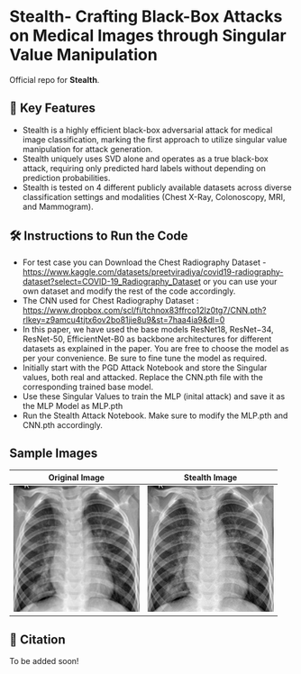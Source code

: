 # Stealth- Crafting Black-Box Attacks on Medical Images through Singular Value Manipulation
Official repo for **Stealth**.

## 🚀 Key Features
- Stealth is a highly efficient black-box adversarial attack for medical image classification, marking the first approach to utilize singular value manipulation for attack generation.
- Stealth uniquely uses SVD alone and operates as a true black-box attack, requiring only predicted hard labels without depending on prediction probabilities.
- Stealth is tested on 4 different publicly available datasets across diverse classification settings and modalities (Chest X-Ray, Colonoscopy, MRI, and Mammogram).
## 🛠 Instructions to Run the Code
- For test case you can Download the Chest Radiography Dataset - https://www.kaggle.com/datasets/preetviradiya/covid19-radiography-dataset?select=COVID-19_Radiography_Dataset or you can use your own dataset and modify the rest of the code accordingly.
- The CNN used for Chest Radiography Dataset : https://www.dropbox.com/scl/fi/tchnox83ffrco12lz0tg7/CNN.pth?rlkey=z9amcu4tjtx6ov2bo81jie8u9&st=7haa4ia9&dl=0
- In this paper, we have used the base models ResNet18, ResNet−34, ResNet-50, EfficientNet-B0 as backbone architectures for different datasets as explained in the paper. You are free to choose the model as per your convenience. Be sure to fine tune the model as required.
- Initially start with the PGD Attack Notebook and store the Singular values, both real and attacked. Replace the CNN.pth file with the corresponding trained base model.
- Use these Singular Values to train the MLP (inital attack) and save it as the MLP Model as MLP.pth
- Run the Stealth Attack Notebook. Make sure to modify the MLP.pth and CNN.pth accordingly.

## Sample Images

| Original Image | Stealth Image |
|---------------|---------|
| ![Original](Viral_Pneumonia.png) | ![Stealth](Attacked_Image.png) |

## 📖 Citation
To be added soon!
